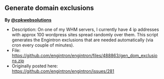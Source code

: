 ## Generate domain exclusions
**By [@cpkwebsolutions](https://github.com/cpkwebsolutions)**

* Description: On one of my WHM servers, I currently have 4 ip addresses with approx 100 wordpress sites spread randomly over them. This script generates the Engintron exclusions that are needed automatically (via cron every couple of minutes).
* File: https://github.com/engintron/engintron/files/488863/gen_dom_exclusions.zip
* Originally posted here: https://github.com/engintron/engintron/issues/281
